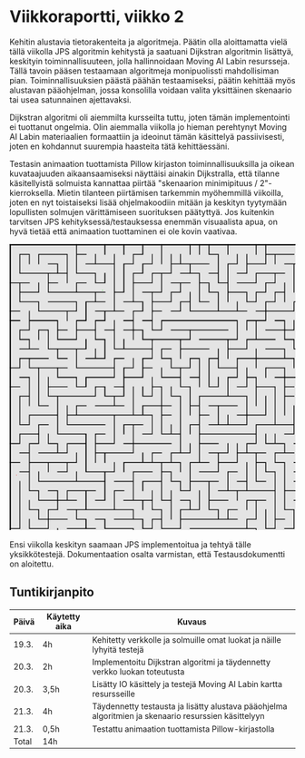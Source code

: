 # Viikkoraportti, viikko 2
Kehitin alustavia tietorakenteita ja algoritmeja. Päätin olla aloittamatta vielä tällä viikolla JPS algoritmin kehitystä ja saatuani Dijkstran algoritmin lisättyä, keskityin toiminnallisuuteen, jolla hallinnoidaan Moving AI Labin resursseja. Tällä tavoin pääsen testaamaan algoritmeja monipuolissti mahdollisiman pian. Toiminnallisuuksien päästä päähän testaamiseksi, päätin kehittää myös alustavan pääohjelman, jossa konsolilla voidaan valita yksittäinen skenaario tai usea satunnainen ajettavaksi.

Dijkstran algoritmi oli aiemmilta kursseilta tuttu, joten tämän implementointi ei tuottanut ongelmia. Olin aiemmalla viikolla jo hieman perehtynyt Moving AI Labin materiaalien formaattiin ja ideoinut tämän käsittelyä passiivisesti, joten en kohdannut suurempia haasteita tätä kehittäessäni.

Testasin animaation tuottamista Pillow kirjaston toiminnallisuuksilla ja oikean kuvataajuuden aikaansaamiseksi näyttäisi ainakin Dijkstralla, että tilanne käsitellyistä solmuista kannattaa piirtää "skenaarion minimipituus / 2"-kierroksella. Mietin tilanteen piirtämisen tarkemmin myöhemmillä viikoilla, joten en nyt toistaiseksi lisää ohjelmakoodiin mitään ja keskityn tyytymään lopullisten solmujen värittämiseen suorituksen päätyttyä. Jos kuitenkin tarvitsen JPS kehityksessä/testauksessa enemmän visuaalista apua, on hyvä tietää että animaation tuottaminen ei ole kovin vaativaa.

![animation_for_scen_9130](https://github.com/Wincewind/tiralabra/blob/main/dokumentaatio/viikkoraportit/animation_for_scen_9130.gif)

Ensi viikolla keskityn saamaan JPS implementoitua ja tehtyä tälle yksikkötestejä. Dokumentaation osalta varmistan, että Testausdokumentti on aloitettu.

## Tuntikirjanpito

| Päivä | Käytetty aika | Kuvaus |
| ----- | ------------- | ------ |
| 19.3.  | 4h | Kehitetty verkkolle ja solmuille omat luokat ja näille lyhyitä testejä |
| 20.3.  | 2h | Implementoitu Dijkstran algoritmi ja täydennetty verkko luokan toteutusta |
| 20.3.  | 3,5h | Lisätty IO käsittely ja testejä Moving AI Labin kartta resursseille |
| 21.3.  | 4h | Täydennetty testausta ja lisätty alustava pääohjelma algoritmien ja skenaario resurssien käsittelyyn |
| 21.3.  | 0,5h | Testattu animaation tuottamista Pillow-kirjastolla |
| Total  | 14h |  |

